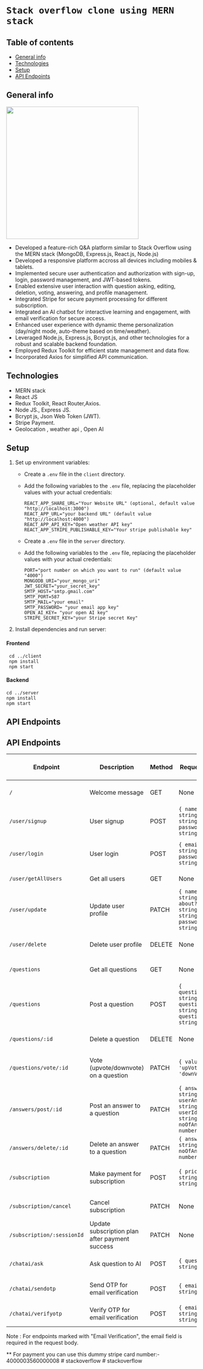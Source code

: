 # `Stack overflow clone using MERN stack`

## Table of contents
* [General info](#general-info)
* [Technologies](#technologies)
* [Setup](#setup)
* [API Endpoints](#api-endpoints)

## General info
<!--- ![Stack Overflow](https://github.com/Magar0/StackOverflow-clone-MERN/assets/35245789/173f1fa7-65c4-42ed-b9f1-fa8fec9ce6a5) --->
<img src="https://github.com/Magar0/StackOverflow-clone-MERN/assets/35245789/173f1fa7-65c4-42ed-b9f1-fa8fec9ce6a5" height="350" >

* Developed a feature-rich Q&A platform similar to Stack Overflow using the MERN stack (MongoDB, Express.js, React.js, Node.js)
* Developed a responsive platform accross all devices including mobiles & tablets.
* Implemented secure user authentication and authorization with sign-up, login, password management, and JWT-based tokens.
* Enabled extensive user interaction with question asking, editing, deletion, voting, answering, and profile management.
* Integrated Stripe for secure payment processing for different subscription.
* Integrated an AI chatbot for interactive learning and engagement, with email verification for secure access.
* Enhanced user experience with dynamic theme personalization (day/night mode, auto-theme based on time/weather).
* Leveraged Node.js, Express.js, Bcrypt.js, and other technologies for a robust and scalable backend foundation.
* Employed Redux Toolkit for efficient state management and data flow.
* Incorporated Axios for simplified API communication.

## Technologies
* MERN stack
* React JS
* Redux Toolkit, React Router,Axios.
* Node JS., Express JS.
* Bcrypt js, Json Web Token (JWT).
* Stripe Payment.
* Geolocation , weather api , Open AI
	
## Setup
1. Set up environment variables:
   - Create a `.env` file in the `client` directory.
   - Add the following variables to the `.env` file, replacing the placeholder values with your actual credentials:
     ```
     REACT_APP_SHARE_URL="Your Website URL" (optional, default value "http://localhost:3000")
     REACT_APP_URL="your backend URL" (default value "http://localhost:4000")
     REACT_APP_API_KEY="Open weather API key"
     REACT_APP_STRIPE_PUBLISHABLE_KEY="Your stripe publishable key"
     ```

   - Create a `.env` file in the `server` directory.
   - Add the following variables to the `.env` file, replacing the placeholder values with your actual credentials:
     ```
     PORT="port number on which you want to run" (default value "4000")
     MONGODB_URI="your_mongo_uri"
     JWT_SECRET="your_secret_key"
     SMTP_HOST="smtp.gmail.com"
     SMTP_PORT=587
     SMTP_MAIL="your email"
     SMTP_PASSWORD= "your email app key"
     OPEN_AI_KEY= "your open AI key"
     STRIPE_SECRET_KEY="your Stripe secret Key"
     ```
2. Install dependencies and run server:
#### Frontend
```
 cd ../client
 npm install
 npm start
```
#### Backend
```
cd ../server
npm install
npm start
```

## API Endpoints

## API Endpoints

| Endpoint | Description | Method | Request Body | Response Format (Example) | Authentication |
|----------|-------------|--------|--------------|----------------------------|----------------|
| `/` | Welcome message | GET | None | JSON (message: string) | None |
| `/user/signup` | User signup | POST | `{ name: string, email: string, password: string }` | JSON (user details and authentication token) | None |
| `/user/login` | User login | POST | `{ email: string, password: string }` | JSON (user details and authentication token) | None |
| `/user/getAllUsers` | Get all users | GET | None | JSON (array of user objects) | Required |
| `/user/update` | Update user profile | PATCH | `{ name?: string, about?: string, tags?: string[], password?: string }` | JSON (updated user details) | Required |
| `/user/delete` | Delete user profile | DELETE | None | JSON (message: string) | Required |
| `/questions` | Get all questions | GET | None | JSON (array of question objects) | None |
| `/questions` | Post a question | POST | `{ questionTitle: string, questionBody: string, questionTags: string[] }` | JSON (posted question object) | Required |
| `/questions/:id` | Delete a question | DELETE | None | JSON (message: string) | Required |
| `/questions/vote/:id` | Vote (upvote/downvote) on a question | PATCH | `{ value: 'upVote' or 'downVote' }` | JSON (updated question object) | Required |
| `/answers/post/:id` | Post an answer to a question | PATCH | `{ answerBody: string, userAnswered: string, userId: string, noOfAnswers: number }` | JSON (updated question object) | Required |
| `/answers/delete/:id` | Delete an answer to a question | PATCH | `{ answerId: string, noOfAnswers: number }` | JSON (message: string) | Required |
| `/subscription` | Make payment for subscription | POST | `{ priceId: string, plan: string }` | JSON (payment session details) | Required |
| `/subscription/cancel` | Cancel subscription | PATCH | None | JSON (updated user details) | Required |
| `/subscription/:sessionId` | Update subscription plan after payment success | PATCH | None | JSON (updated user details) | None |
| `/chatai/ask` | Ask question to AI | POST | `{ question: string }` | JSON (response from AI) | Email Verification |
| `/chatai/sendotp` | Send OTP for email verification | POST | `{ email: string }` | JSON (message: string) | None |
| `/chatai/verifyotp` | Verify OTP for email verification | POST | `{ email: string, otp: string }` | JSON (authentication token) | None |


Note : For endpoints marked with "Email Verification", the email field is required in the request body.


** For payment you can use this dummy stripe card number:- 4000003560000008
#   s t a c k o v e r f l o w 
 
 #   s t a c k o v e r f l o w 
 
 
